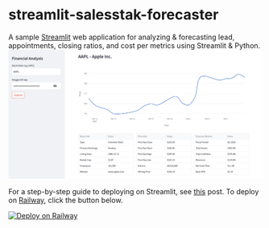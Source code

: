# streamlit-salesstak-forecaster
A sample [Streamlit](https://streamlit.io/) web application for analyzing & forecasting lead, appointments, closing ratios, and cost per metrics using Streamlit & Python.
![streamlit-salestak-forecaster](./streamlit-polygon.png)

For a step-by-step guide to deploying on Streamlit, see [this](https://alphasec.io/build-an-interactive-python-web-app-with-streamlit/) post. To deploy on [Railway](https://railway.app/?referralCode=alphasec), click the button below.

[![Deploy on Railway](https://railway.app/button.svg)](https://railway.app/new/template/3D37W6?referralCode=alphasec)
